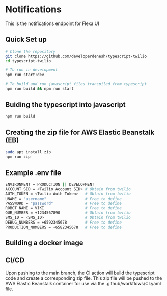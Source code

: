 # Notifications 
This is the notifications endpoint for Flexa UI

## Quick Set up
```sh
# Clone the repository
git clone https://github.com/developerdenesh/typescript-twilio
cd typescript-twilio

# To run in development
npm run start:dev

# To build and run javascript files transpiled from typescript
npm run build && npm run start
```

## Buiding the typescript into javascript
```sh
npm run build
```

## Creating the zip file for AWS Elastic Beanstalk (EB)
```sh
sudo apt install zip
npm run zip
```

## Example .env file
```bash
ENVIRONMENT = PRODUCTION || DEVELOPMENT
ACCOUNT_SID = <Twilio Account SID> # Obtain from twilio
AUTH_TOKEN = <Twilio Auth Token>   # Obtain from twilio
UNAME = "username"                 # Free to define 
PASSWORD = "password"              # Free to define
ROBOT_NAME = VIKI                  # Free to define
OUR_NUMBER = +1234567890           # Obtain from twilio
SMS_ID = <SMS_ID>                  # Obtain from twilio
DEBUG_NUMBERS = +6592345678        # Free to define
PRODUCTION_NUMBERS = +6582345678   # Free to define
```

## Building a docker image


## CI/CD
Upon pushing to the main branch, the CI action will build the typescript code and create a corresponding zip file. This zip file will be pushed 
to the AWS Elastic Beanstalk container for use via the .github/workflows/CI.yaml file.
